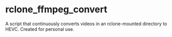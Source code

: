 # rclone_ffmpeg_convert

A script that continuously converts videos in an rclone-mounted directory to HEVC.
Created for personal use.
